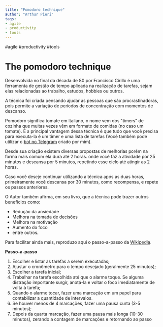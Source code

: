 ```yaml
---
title: "Pomodoro technique"
author: "Arthur Pieri"
tags: 
- agile
- productivity
- tools
---
```

#agile #productivity #tools 
# The pomodoro technique

Desenvolvida no final da década de 80 por Francisco Cirillo é uma ferramenta de gestão de tempo aplicada na realização de tarefas, sejam elas relacionadas ao trabalho, estudos, hobbies ou outros.

A técnica foi criada pensando ajudar as pessoas que são procrastinadoras, pois permite a variação de períodos de concentração com momentos de descanso.

Pomodoro significa tomate em Italiano, o nome vem dos "timers" de cozinha que muitas vezes vêm em formato de comidas (no caso um tomate). E a principal vantagem dessa técnica é que tudo que você precisa para executa-la é um timer e uma lista de tarefas (Você também pode utilizar o [bot no Telegram](https://telegram.me/pimodoro_bot) criado por mim).

Desde sua criação existem diversas propostas de melhorias porém na forma mais comum ela dura até 2 horas. onde você faz a atividade por 25 minutos e descansa por 5 minutos, repetindo esse ciclo até atingir as 2 horas.

Caso você deseje continuar utilizando a técnica após as duas horas, primeiramente você descansa por 30 minutos, como recompensa, e repete os passos anteriores.

O Autor também afirma, em seu livro, que a técnica pode trazer outros benefícios como:

-   Redução da ansiedade
-   Melhora na tomada de decisões
-   Melhora na motivação
-   Aumento do foco
-   entre outros.

Para facilitar ainda mais, reproduzo aqui o passo-a-passo da [Wikipedia](https://pt.wikipedia.org/wiki/T%C3%A9cnica_pomodoro).

**Passo-a-passo**

1.  Escolher e listar as tarefas a serem executadas;
2.  Ajustar o cronômetro para o tempo desejado (geralmente 25 minutos);
3.  Escolher a tarefa inicial;
4.  Trabalhar na tarefa escolhida até que o alarme toque. Se alguma distração importante surgir, anotá-la e voltar o foco imediatamente de volta à tarefa;
5.  Quando o alarme tocar, fazer uma marcação em um papel para contabilizar a quantidade de intervalos.
6.  Se houver menos de 4 marcações, fazer uma pausa curta (3-5 minutos);
7.  Depois da quarta marcação, fazer uma pausa mais longa (10-30 minutos), zerando a contagem de marcações e retornando ao passo